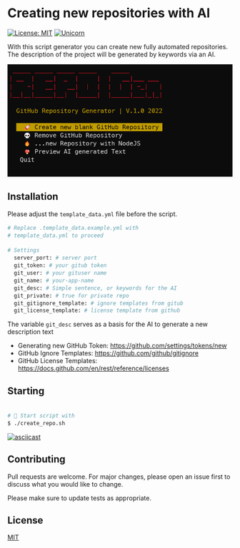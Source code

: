 # Creating new repositories with AI
[![License: MIT](https://img.shields.io/badge/License-MIT-yellow.svg)](https://github.com/kori2000/telegram-bot/blob/main/LICENSE)
[![Unicorn](https://img.shields.io/badge/nyancat-approved-ff69b4.svg)](https://www.youtube.com/watch?v=QH2-TGUlwu4)

With this script generator you can create new fully automated repositories. The description of the project will be generated by keywords via an AI.

![Test Image 1](create_repo_bash.png)

## Installation

Please adjust the `template_data.yml` file before the script.

```bash
# Replace .template_data.example.yml with 
# template_data.yml to proceed

# Settings
  server_port: # server port
  git_token: # your gitub token
  git_user: # your gituser name
  git_name: # your-app-name
  git_desc: # Simple sentence, or keywords for the AI
  git_private: # true for private repo
  git_gitignore_template: # ignore templates from gitub
  git_license_template: # license template from github

```

The variable `git_desc` serves as a basis for the AI to generate a new description text

- Generating new GitHub Token: https://github.com/settings/tokens/new
- GitHub Ignore Templates: https://github.com/github/gitignore
- GitHub License Templates: https://docs.github.com/en/rest/reference/licenses

## Starting

```bash

# 🚀 Start script with
$ ./create_repo.sh

```
[![asciicast](https://asciinema.org/a/TEPXmrE7jalXy33qSTfglRV7v.svg)](https://asciinema.org/a/TEPXmrE7jalXy33qSTfglRV7v)

## Contributing
Pull requests are welcome. For major changes, please open an issue first to discuss what you would like to change.

Please make sure to update tests as appropriate.

## License
[MIT](https://choosealicense.com/licenses/mit/)